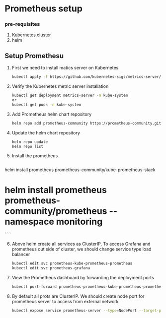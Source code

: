 # Prometheus setup
### pre-requisites
1. Kubernetes cluster
2. helm

## Setup Promethesu 
1. First we need to install matics server on Kubernetes
   ```sh
   kubectl apply -f https://github.com/kubernetes-sigs/metrics-server/releases/latest/download/components.yaml
   ```
2. Verify the Kubernetes metric server installation 
   ```sh 
   kubectl get deployment metrics-server -n kube-system 
   or 
   kubectl get pods -n kube-system
   ```
3. Add Prometheus helm chart repository
   ```sh
   helm repo add prometheus-community https://prometheus-community.github.io/helm-charts 
   ```
4. Update the helm chart repository
   ```sh
   helm repo update
   helm repo list
   ```

5. Install the prometheus
   ```sh
  helm install prometheus prometheus-community/kube-prometheus-stack
  # helm install prometheus prometheus-community/prometheus --namespace monitoring
    ```
6. Above helm create all services as ClusterIP, To access Grafana and prometheus out side of cluster, we should change service type load balancer
   ```sh 
   kubectl edit svc prometheus-kube-prometheus-prometheus
   kubectl edit svc prometheus-grafana
   ```
7. View the Prometheus dashboard by forwarding the deployment ports
   ```sh
   kubectl port-forward prometheus-prometheus-kube-prometheus-prometheus-0 8000:9090
   ```

8. By default all prots are ClusterIP. We should create node port for prometheus server to access from external network 
   ```sh
   kubectl expose service prometheus-server --type=NodePort --target-port=9090 --name=prometheus-server-ext 
   ```
